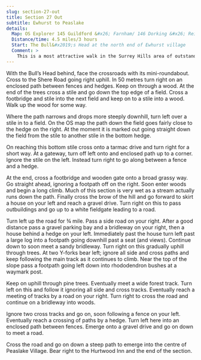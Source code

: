```yaml
---
slug: section-27-out
title: Section 27 Out
subtitle: Ewhurst to Peaslake
details:
  Map: OS Explorer 145 Guildford &#x26; Farnham/ 146 Dorking &#x26; Reigate
  Distance/time: 4.5 miles/3 hours
  Start: The Bull&#x2019;s Head at the north end of Ewhurst village
  Comment: >
    This is a most attractive walk in the Surrey Hills area of outstanding beauty. Most of the paths are easy to follow and there are moments of extensive views. There are several stiles and some very steep climbs so more than the usual time should be allowed for. In wet weather many of the tracks will be extremely muddy. There is a section of walk off Pitch Hill which is very steep and dangerous and should not be attempted by young children or anyone with restricted mobility. Walking poles are recommended. An alternative by road is suggested.
---
```

With the Bull’s Head behind, face the crossroads with its mini-roundabout. Cross to the Shere Road going right uphill. In 50 metres turn right on an enclosed path between fences and hedges. Keep on through a wood. At the end of the trees cross a stile and go down the top edge of a field. Cross a footbridge and stile into the next field and keep on to a stile into a wood. Walk up the wood for some way.

Where the path narrows and drops more steeply downhill, turn left over a stile in to a field. On the OS map the path down the field goes fairly close to the hedge on the right. At the moment it is marked out going straight down the field from the stile to another stile in the bottom hedge.

On reaching this bottom stile cross onto a tarmac drive and turn right for a short way. At a gateway, turn off left onto and enclosed path up to a corner. Ignore the stile on the left. Instead turn right to go along between a fence and a hedge.

At the end, cross a footbridge and wooden gate onto a broad grassy way. Go straight ahead, ignoring a footpath off on the right. Soon enter woods and begin a long climb. Much of this section is very wet as a stream actually runs down the path. Finally cross the brow of the hill and go forward to skirt a house on your left and reach a gravel drive. Turn right on this to pass outbuildings and go up to a white fieldgate leading to a road.

Turn left up the road for ¾ mile. Pass a side road on your right. After a good distance pass a gravel parking bay and a bridleway on your right, then a house behind a hedge on your left. Immediately past the house turn left past a large log into a footpath going downhill past a seat (and views). Continue down to soon meet a sandy bridleway. Turn right on this gradually uphill through trees. At two Y-forks bear left; ignore all side and cross paths and keep following the main track as it continues to climb. Near the top of the slope pass a footpath going left down into rhododendron bushes at a waymark post.

Keep on uphill through pine trees. Eventually meet a wide forest track. Turn left on this and follow it ignoring all side and cross tracks. Eventually reach a meeting of tracks by a road on your right. Turn right to cross the road and continue on a bridleway into woods.

Ignore two cross tracks and go on, soon following a fence on your left. Eventually reach a crossing of paths by a hedge. Turn left here into an enclosed path between fences. Emerge onto a gravel drive and go on down to meet a road.

Cross the road and go on down a steep path to emerge into the centre of Peaslake Village. Bear right to the Hurtwood Inn and the end of the section.

